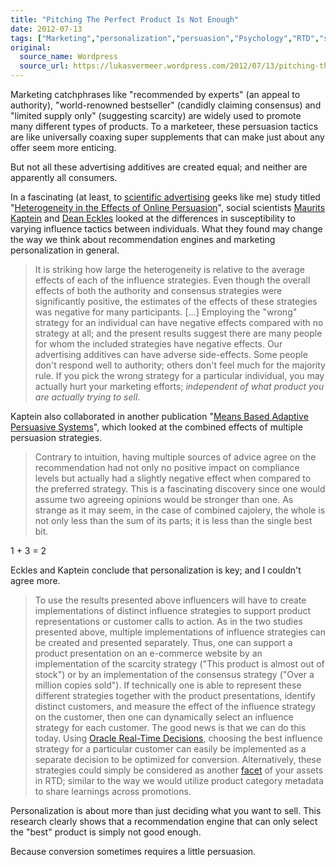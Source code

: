 ```yaml
---
title: "Pitching The Perfect Product Is Not Enough"
date: 2012-07-13
tags: ["Marketing","personalization","persuasion","Psychology","RTD","sociology"]
original:
  source_name: Wordpress
  source_url: https://lukasvermeer.wordpress.com/2012/07/13/pitching-the-perfect-product-is-not-enough/
---
```


Marketing catchphrases like "recommended by experts" (an appeal to authority), "world-renowned bestseller" (candidly claiming consensus) and "limited supply only" (suggesting scarcity) are widely used to promote many different types of products. To a marketeer, these persuasion tactics are like universally coaxing super supplements that can make just about any offer seem more enticing.

But not all these advertising additives are created equal; and neither are apparently all consumers.

In a fascinating (at least, to [scientific advertising](http://lukasvermeer.wordpress.com/2011/08/28/scientific-advertising-on-steroids/) geeks like me) study titled "[Heterogeneity in the Effects of Online Persuasion](http://www.deaneckles.com/home/wp-content/uploads/2009/10/Kaptein_Eckles_Heterogeneity_ss.pdf)", social scientists [Maurits Kaptein](http://www.mauritskaptein.com/) and [Dean Eckles](http://www.deaneckles.com/) looked at the differences in susceptibility to varying influence tactics between individuals. What they found may change the way we think about recommendation engines and marketing personalization in general.
> It is striking how large the heterogeneity is relative to the average effects of each of the influence strategies. Even though the overall effects of both the authority and consensus strategies were significantly positive, the estimates of the effects of these strategies was negative for many participants. [...] Employing the "wrong" strategy for an individual can have negative effects compared with no strategy at all; and the present results suggest there are many people for whom the included strategies have negative effects.
Our advertising additives can have adverse side-effects. Some people don't respond well to authority; others don't feel much for the majority rule. If you pick the wrong strategy for a particular individual, you may actually hurt your marketing efforts; _independent of what product you are actually trying to sell_.

Kaptein also collaborated in another publication "[Means Based Adaptive Persuasive Systems](http://www.persuasion-profiling.com/wp-content/uploads/2010/04/Kaptein_MeansBased.pdf)", which looked at the combined effects of multiple persuasion strategies.
> Contrary to intuition, having multiple sources of advice agree on the recommendation had not only no positive impact on compliance levels but actually had a slightly negative effect when compared to the preferred strategy. This is a fascinating discovery since one would assume two agreeing opinions would be stronger than one.
As strange as it may seem, in the case of combined cajolery, the whole is not only less than the sum of its parts; it is less than the single best bit.

1 + 3 = 2

Eckles and Kaptein conclude that personalization is key; and I couldn't agree more.
> To use the results presented above influencers will have to create implementations of distinct influence strategies to support product representations or customer calls to action. As in the two studies presented above, multiple implementations of influence strategies can be created and presented separately. Thus, one can support a product presentation on an e-commerce website by an implementation of the scarcity strategy ("This product is almost out of stock") or by an implementation of the consensus strategy ("Over a million copies sold"). If technically one is able to represent these different strategies together with the product presentations, identify distinct customers, and measure the effect of the influence strategy on the customer, then one can dynamically select an influence strategy for each customer.
The good news is that we can do this today. Using [Oracle Real-Time Decisions](http://www.oracle.com/us/solutions/ent-performance-bi/real-time-decisions-066561.html), choosing the best influence strategy for a particular customer can easily be implemented as a separate decision to be optimized for conversion. Alternatively, these strategies could simply be considered as another [facet](http://lukasvermeer.wordpress.com/2012/02/17/facet-based-predictions-in-oracle-real-time-decisions/) of your assets in RTD; similar to the way we would utilize product category metadata to share learnings across promotions.

Personalization is about more than just deciding what you want to sell. This research clearly shows that a recommendation engine that can only select the "best" product is simply not good enough.

Because conversion sometimes requires a little persuasion.